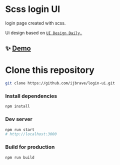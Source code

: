 # Scss login UI

login page created with scss.

Ui design based on [`UI Design Daily.`](https://www.uidesigndaily.com/posts/sketch-log-in-authentication-form-sign-up-dark-theme-day-1334)

## ✨ [Demo](https://scss-login-ui.pages.dev/)

# Clone this repository

```bash
git clone https://github.com/ijbrave/login-ui.git

```

### Install dependencies

```bash
npm install

```

### Dev server

```bash
npm run start
# http://localhost:3000

```

### Build for production

```bash
npm run build

```
